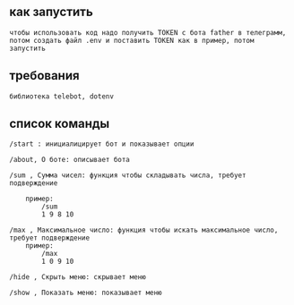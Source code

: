 ## как запустить
    чтобы использовать код надо получить TOKEN с бота father в телеграмм, потом создать файл .env и поставить TOKEN как в пример, потом запустить

## требования
    библиотека telebot, dotenv


## список команды

    /start : инициалицирует бот и показывает опции

    /about, О боте: описывает бота

    /sum , Сумма чисел: функция чтобы складывать числа, требует подверждение

        пример:
            /sum
            1 9 8 10

    /max , Максимальное число: функция чтобы искать максимальное число, требует подверждение
        пример:
            /max
            1 0 9 10

    /hide , Скрыть меню: скрывает меню
    
    /show , Показать меню: показывает меню

